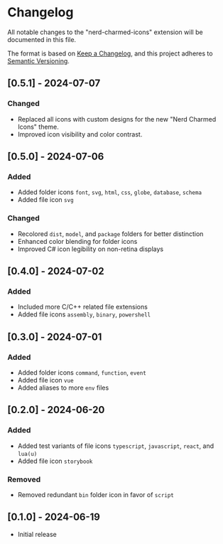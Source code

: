 # Changelog

All notable changes to the "nerd-charmed-icons" extension will be documented in this file.

The format is based on [Keep a Changelog](https://keepachangelog.com/en/1.1.0/),
and this project adheres to [Semantic Versioning](https://semver.org/spec/v2.0.0.html).

## [0.5.1] - 2024-07-07

### Changed

- Replaced all icons with custom designs for the new "Nerd Charmed Icons" theme.
- Improved icon visibility and color contrast.

## [0.5.0] - 2024-07-06

### Added

- Added folder icons `font`, `svg`, `html`, `css`, `globe`, `database`, `schema`
- Added file icon `svg`

### Changed

- Recolored `dist`, `model`, and `package` folders for better distinction
- Enhanced color blending for folder icons
- Improved C# icon legibility on non-retina displays

## [0.4.0] - 2024-07-02

### Added

- Included more C/C++ related file extensions
- Added file icons `assembly`, `binary`, `powershell`

## [0.3.0] - 2024-07-01

### Added

- Added folder icons `command`, `function`, `event`
- Added file icon `vue`
- Added aliases to more `env` files

## [0.2.0] - 2024-06-20

### Added

- Added test variants of file icons `typescript`, `javascript`, `react`, and `lua(u)`
- Added file icon `storybook`

### Removed

- Removed redundant `bin` folder icon in favor of `script`

## [0.1.0] - 2024-06-19

- Initial release
